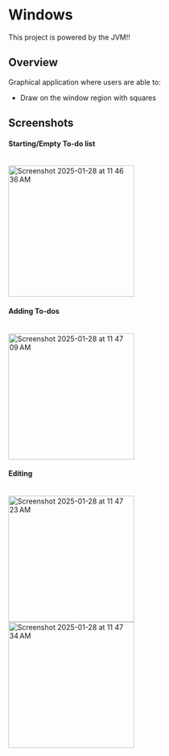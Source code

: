 # Windows

This project is powered by the JVM!!

## Overview

Graphical application where users are able to:
<ul>
<li>Draw on the window region with squares</li>
</ul>

## Screenshots
<h4>Starting/Empty To-do list</h4>
<br>
<img width="250" height="260" alt="Screenshot 2025-01-28 at 11 46 36 AM" src="https://github.com/user-attachments/assets/19ec2855-9d07-4081-906a-3e8e97f254b9" />
<br>

<h4>Adding To-dos</h4>
<br>
<img width="250" alt="Screenshot 2025-01-28 at 11 47 09 AM" src="https://github.com/user-attachments/assets/7794fca4-eb36-43b5-a710-d4cbfe505bd6" />
<br>

<h4>Editing</h4>
<br>
<img width="250" alt="Screenshot 2025-01-28 at 11 47 23 AM" src="https://github.com/user-attachments/assets/983c3264-c9ae-42bf-a743-c4dacf749eb7" />
<br>
<img width="250" alt="Screenshot 2025-01-28 at 11 47 34 AM" src="https://github.com/user-attachments/assets/4eb47ce3-aa55-4ba3-a3e5-e863619e5019" />
